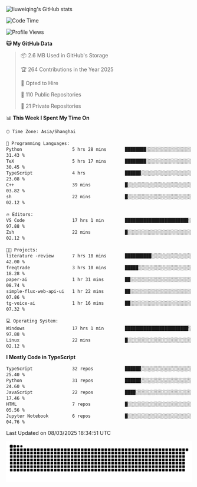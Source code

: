 ![liuweiqing's GitHub stats](https://github-readme-stats.vercel.app/api?username=14790897&show_icons=true&locale=cn&include_all_commits=true&count_private=true)

<!--START_SECTION:waka-->
![Code Time](http://img.shields.io/badge/Code%20Time-1%2C993%20hrs%2040%20mins-blue)

![Profile Views](http://img.shields.io/badge/Profile%20Views-25-blue)

**🐱 My GitHub Data** 

> 📦 2.6 MB Used in GitHub's Storage 
 > 
> 🏆 264 Contributions in the Year 2025
 > 
> 💼 Opted to Hire
 > 
> 📜 110 Public Repositories 
 > 
> 🔑 21 Private Repositories 
 > 
📊 **This Week I Spent My Time On** 

```text
🕑︎ Time Zone: Asia/Shanghai

💬 Programming Languages: 
Python                   5 hrs 28 mins       ████████░░░░░░░░░░░░░░░░░   31.43 % 
TeX                      5 hrs 17 mins       ████████░░░░░░░░░░░░░░░░░   30.45 % 
TypeScript               4 hrs               ██████░░░░░░░░░░░░░░░░░░░   23.08 % 
C++                      39 mins             █░░░░░░░░░░░░░░░░░░░░░░░░   03.82 % 
sh                       22 mins             █░░░░░░░░░░░░░░░░░░░░░░░░   02.12 % 

🔥 Editors: 
VS Code                  17 hrs 1 min        ████████████████████████░   97.88 % 
Zsh                      22 mins             █░░░░░░░░░░░░░░░░░░░░░░░░   02.12 % 

🐱‍💻 Projects: 
literature -review       7 hrs 18 mins       ██████████░░░░░░░░░░░░░░░   42.00 % 
freqtrade                3 hrs 10 mins       █████░░░░░░░░░░░░░░░░░░░░   18.28 % 
paper-ai                 1 hr 31 mins        ██░░░░░░░░░░░░░░░░░░░░░░░   08.74 % 
simple-flux-web-api-ui   1 hr 22 mins        ██░░░░░░░░░░░░░░░░░░░░░░░   07.86 % 
tg-voice-ai              1 hr 16 mins        ██░░░░░░░░░░░░░░░░░░░░░░░   07.32 % 

💻 Operating System: 
Windows                  17 hrs 1 min        ████████████████████████░   97.88 % 
Linux                    22 mins             █░░░░░░░░░░░░░░░░░░░░░░░░   02.12 % 
```

**I Mostly Code in TypeScript** 

```text
TypeScript               32 repos            ██████░░░░░░░░░░░░░░░░░░░   25.40 % 
Python                   31 repos            ██████░░░░░░░░░░░░░░░░░░░   24.60 % 
JavaScript               22 repos            ████░░░░░░░░░░░░░░░░░░░░░   17.46 % 
HTML                     7 repos             █░░░░░░░░░░░░░░░░░░░░░░░░   05.56 % 
Jupyter Notebook         6 repos             █░░░░░░░░░░░░░░░░░░░░░░░░   04.76 % 
```




 Last Updated on 08/03/2025 18:34:51 UTC
<!--END_SECTION:waka-->

<picture>
  <source media="(prefers-color-scheme: dark)" srcset="https://raw.githubusercontent.com/14790897/14790897/output/github-contribution-grid-snake-dark.svg" />
  <source media="(prefers-color-scheme: light)" srcset="https://raw.githubusercontent.com/14790897/14790897/output/github-contribution-grid-snake.svg" />
  <img alt="github-snake" src="https://raw.githubusercontent.com/14790897/14790897/output/github-contribution-grid-snake.svg" />
</picture>

